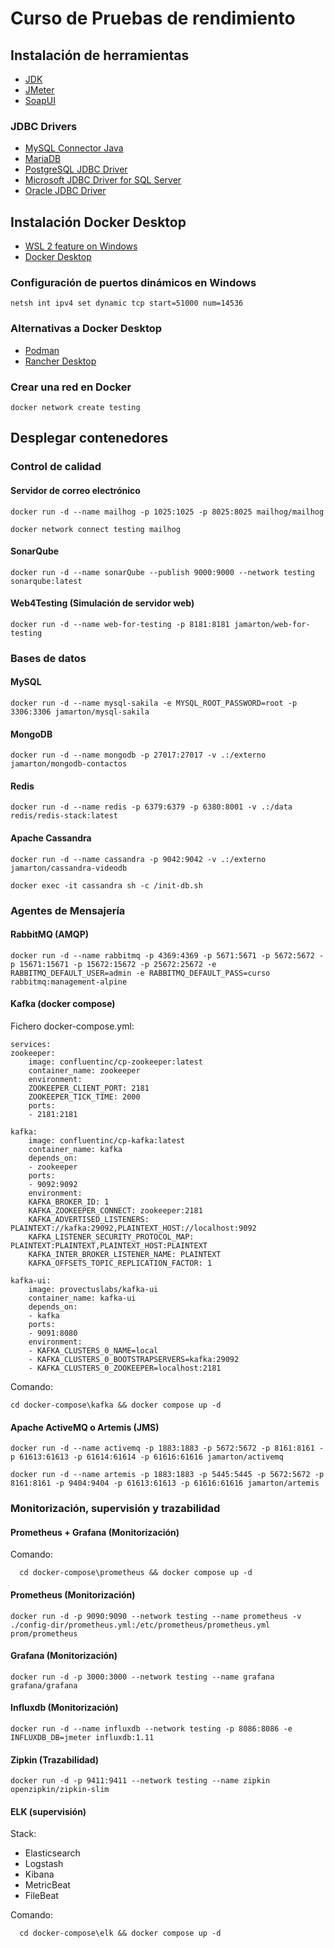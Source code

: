 # Curso de Pruebas de rendimiento

## Instalación de herramientas

- [JDK](https://www.oracle.com/java/technologies/downloads/)
- [JMeter](https://jmeter.apache.org/download_jmeter.cgi)
- [SoapUI](https://www.soapui.org/downloads/soapui/)

### JDBC Drivers

- [MySQL Connector Java](https://repo1.maven.org/maven2/mysql/mysql-connector-java/5.1.49/mysql-connector-java-5.1.49.jar)
- [MariaDB](https://repo1.maven.org/maven2/org/mariadb/jdbc/mariadb-java-client/3.5.0/mariadb-java-client-3.5.0.jar)
- [PostgreSQL JDBC Driver](https://repo1.maven.org/maven2/org/postgresql/postgresql/42.7.7/postgresql-42.7.7.jar)
- [Microsoft JDBC Driver for SQL Server](https://repo1.maven.org/maven2/com/microsoft/sqlserver/mssql-jdbc/12.10.0.jre8/mssql-jdbc-12.10.0.jre8.jar)
- [Oracle JDBC Driver](https://repo1.maven.org/maven2/com/oracle/database/jdbc/ojdbc8/23.2.0.0/ojdbc8-23.2.0.0.jar)

## Instalación Docker Desktop

- [WSL 2 feature on Windows](https://learn.microsoft.com/es-es/windows/wsl/install)
- [Docker Desktop](https://www.docker.com/get-started/)

### Configuración de puertos dinámicos en Windows

    netsh int ipv4 set dynamic tcp start=51000 num=14536

### Alternativas a Docker Desktop

- [Podman](https://podman.io/docs/installation)
- [Rancher Desktop](https://rancherdesktop.io/)

### Crear una red en Docker

    docker network create testing

## Desplegar contenedores

### Control de calidad

#### Servidor de correo electrónico

    docker run -d --name mailhog -p 1025:1025 -p 8025:8025 mailhog/mailhog

    docker network connect testing mailhog

#### SonarQube

    docker run -d --name sonarQube --publish 9000:9000 --network testing sonarqube:latest

#### Web4Testing (Simulación de servidor web)

    docker run -d --name web-for-testing -p 8181:8181 jamarton/web-for-testing

### Bases de datos

#### MySQL

    docker run -d --name mysql-sakila -e MYSQL_ROOT_PASSWORD=root -p 3306:3306 jamarton/mysql-sakila

#### MongoDB

    docker run -d --name mongodb -p 27017:27017 -v .:/externo jamarton/mongodb-contactos

#### Redis

    docker run -d --name redis -p 6379:6379 -p 6380:8001 -v .:/data redis/redis-stack:latest

#### Apache Cassandra

    docker run -d --name cassandra -p 9042:9042 -v .:/externo jamarton/cassandra-videodb
      
    docker exec -it cassandra sh -c /init-db.sh

### Agentes de Mensajería

#### RabbitMQ (AMQP)

    docker run -d --name rabbitmq -p 4369:4369 -p 5671:5671 -p 5672:5672 -p 15671:15671 -p 15672:15672 -p 25672:25672 -e RABBITMQ_DEFAULT_USER=admin -e RABBITMQ_DEFAULT_PASS=curso rabbitmq:management-alpine

#### Kafka (docker compose)

Fichero docker-compose.yml:

    services:
    zookeeper:
        image: confluentinc/cp-zookeeper:latest
        container_name: zookeeper
        environment:
        ZOOKEEPER_CLIENT_PORT: 2181
        ZOOKEEPER_TICK_TIME: 2000
        ports:
        - 2181:2181
    
    kafka:
        image: confluentinc/cp-kafka:latest
        container_name: kafka
        depends_on:
        - zookeeper
        ports:
        - 9092:9092
        environment:
        KAFKA_BROKER_ID: 1
        KAFKA_ZOOKEEPER_CONNECT: zookeeper:2181
        KAFKA_ADVERTISED_LISTENERS: PLAINTEXT://kafka:29092,PLAINTEXT_HOST://localhost:9092
        KAFKA_LISTENER_SECURITY_PROTOCOL_MAP: PLAINTEXT:PLAINTEXT,PLAINTEXT_HOST:PLAINTEXT
        KAFKA_INTER_BROKER_LISTENER_NAME: PLAINTEXT
        KAFKA_OFFSETS_TOPIC_REPLICATION_FACTOR: 1
    
    kafka-ui:
        image: provectuslabs/kafka-ui
        container_name: kafka-ui
        depends_on:
        - kafka
        ports:
        - 9091:8080
        environment:
        - KAFKA_CLUSTERS_0_NAME=local
        - KAFKA_CLUSTERS_0_BOOTSTRAPSERVERS=kafka:29092
        - KAFKA_CLUSTERS_0_ZOOKEEPER=localhost:2181

Comando:

    cd docker-compose\kafka && docker compose up -d

#### Apache ActiveMQ o Artemis (JMS)

    docker run -d --name activemq -p 1883:1883 -p 5672:5672 -p 8161:8161 -p 61613:61613 -p 61614:61614 -p 61616:61616 jamarton/activemq

    docker run -d --name artemis -p 1883:1883 -p 5445:5445 -p 5672:5672 -p 8161:8161 -p 9404:9404 -p 61613:61613 -p 61616:61616 jamarton/artemis

### Monitorización, supervisión y trazabilidad

#### Prometheus + Grafana (Monitorización)

Comando:

      cd docker-compose\prometheus && docker compose up -d

#### Prometheus (Monitorización)

    docker run -d -p 9090:9090 --network testing --name prometheus -v ./config-dir/prometheus.yml:/etc/prometheus/prometheus.yml prom/prometheus

#### Grafana (Monitorización)

    docker run -d -p 3000:3000 --network testing --name grafana grafana/grafana

#### Influxdb (Monitorización)

    docker run -d --name influxdb --network testing -p 8086:8086 -e INFLUXDB_DB=jmeter influxdb:1.11

#### Zipkin (Trazabilidad)

    docker run -d -p 9411:9411 --network testing --name zipkin openzipkin/zipkin-slim

#### ELK (supervisión)

Stack:
- Elasticsearch
- Logstash
- Kibana
- MetricBeat
- FileBeat

Comando:

      cd docker-compose\elk && docker compose up -d
